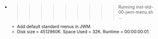 * >>>>>>>>> Running inst-std-00-jwm-menu.sh ...
  * Add default standard menus in JWM.
  * Disk size = 4512960K. Space Used = 32K. Runtime = 00:00:00:01.

